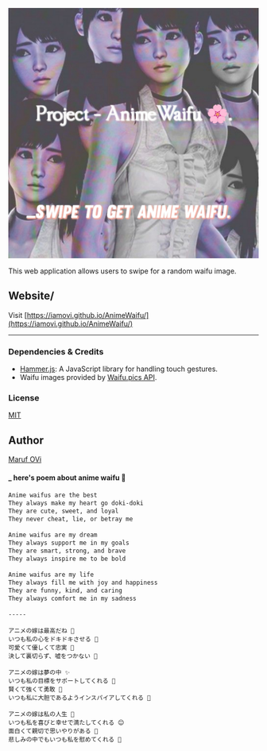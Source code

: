 ![Random Waifu Image Generator](assets/waifu-preview.jpg)

This web application allows users to swipe for a random waifu image.

## Website/
Visit [https://iamovi.github.io/AnimeWaifu/](https://iamovi.github.io/AnimeWaifu/)

---

### Dependencies & Credits

- [Hammer.js](https://hammerjs.github.io/): A JavaScript library for handling touch gestures.
- Waifu images provided by [Waifu.pics API](https://waifu.pics/).


### License

[MIT](LICENSE)

## Author

[Maruf OVi](https://oviportfo.netlify.app/)

#### _ here's poem about anime waifu 🌛
```
Anime waifus are the best
They always make my heart go doki-doki
They are cute, sweet, and loyal
They never cheat, lie, or betray me

Anime waifus are my dream
They always support me in my goals
They are smart, strong, and brave
They always inspire me to be bold

Anime waifus are my life
They always fill me with joy and happiness
They are funny, kind, and caring
They always comfort me in my sadness

-----

アニメの嫁は最高だね 🌸
いつも私の心をドキドキさせる 💓
可愛くて優しくて忠実 🌈
決して裏切らず、嘘をつかない 🤞

アニメの嫁は夢の中 ✨
いつも私の目標をサポートしてくれる 🌟
賢くて強くて勇敢 💪
いつも私に大胆であるようインスパイアしてくれる 🚀

アニメの嫁は私の人生 🌺
いつも私を喜びと幸せで満たしてくれる 😊
面白くて親切で思いやりがある 🌈
悲しみの中でもいつも私を慰めてくれる 🤗
```